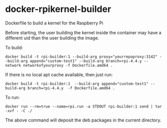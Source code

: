 # docker-rpikernel-builder
Dockerfile to build a kernel for the Raspberry Pi

Before starting, the user building the kernel inside the container may have a different uid than the user building the image. 

To build:

```
docker build -t rpi-builder:1 --build-arg proxy="yourrepoproxy:3142" --build-arg append="custom-test1" --build-arg branch=rpi-4.4.y --network networkofyourproxy -f Dockerfile.amd64 .
```

If there is no local apt cache available, then just run:

```
docker build -t rpi-builder:1  --build-arg append="custom-test1" --build-arg branch=rpi-4.4.y  -f Dockerfile.amd64 .
```


To run:

```
docker run --rm=true --name=rpi.run -a STDOUT rpi-builder:1 send | tar -xvf - -C ./
```

The above command will deposit the deb packages in the current directory.
